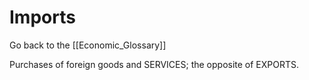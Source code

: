 # Imports

Go back to the [[Economic_Glossary]]


Purchases of foreign goods and SERVICES; the opposite of EXPORTS.

